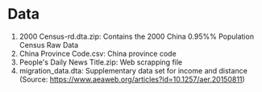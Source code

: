 # Data

1. 2000 Census-rd.dta.zip: Contains the 2000 China 0.95%% Population Census Raw Data
2. China Province Code.csv: China province code
3. People's Daily News Title.zip: Web scrapping file
4. migration_data.dta: Supplementary data set for income and distance (Source: https://www.aeaweb.org/articles?id=10.1257/aer.20150811)
  
